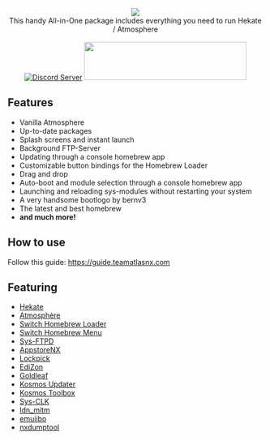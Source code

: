 <p align="center">
<a href="https://github.com/AtlasNX/Kosmos/releases">
<img src="https://user-images.githubusercontent.com/25822956/52866161-64c6e300-313e-11e9-9e3a-87636ed67467.png"></a>
<br> 
This handy All-in-One package includes everything you need to run Hekate / Atmosphere
<br>
<br>
<a href="https://discord.gg/qbRAuy7"><img src="https://discordapp.com/api/guilds/477891535174631424/embed.png?style=banner2" alt="Discord Server" /></a>
<a href="https://www.patreon.com/atlasnx"><img src="https://c5.patreon.com/external/logo/become_a_patron_button@2x.png" height="75" width="320"></a>
</p>

## Features
* Vanilla Atmosphere
* Up-to-date packages
* Splash screens and instant launch
* Background FTP-Server
* Updating through a console homebrew app
* Customizable button bindings for the Homebrew Loader
* Drag and drop
* Auto-boot and module selection through a console homebrew app
* Launching and reloading sys-modules without restarting your system
* A very handsome bootlogo by bernv3
* The latest and best homebrew
* **and much more!**


## How to use
Follow this guide: https://guide.teamatlasnx.com

## Featuring
* [Hekate](https://github.com/CTCaer/hekate)
* [Atmosphère](https://github.com/Atmosphere-NX/Atmosphere)
* [Switch Homebrew Loader](https://github.com/switchbrew/nx-hbloader)
* [Switch Homebrew Menu](https://github.com/switchbrew/nx-hbmenu)
* [Sys-FTPD](https://github.com/jakibaki/sys-ftpd)
* [AppstoreNX](https://github.com/vgmoose/appstorenx)
* [Lockpick](https://github.com/shchmue/Lockpick)
* [EdiZon](https://github.com/thomasnet-mc/EdiZon)
* [Goldleaf](https://github.com/XorTroll/Goldleaf)
* [Kosmos Updater](https://github.com/AtlasNX/Kosmos-Updater)
* [Kosmos Toolbox](https://github.com/AtlasNX/CFW-Settings)
* [Sys-CLK](https://github.com/retronx-team/sys-clk)
* [ldn_mitm](https://github.com/spacemeowx2/ldn_mitm)
* [emuiibo](https://github.com/XorTroll/emuiibo)
* [nxdumptool](https://github.com/DarkMatterCore/nxdumptool)
